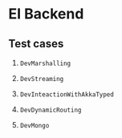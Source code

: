 # EI Backend

## Test cases

1. `DevMarshalling`

2. `DevStreaming`

3. `DevInteactionWithAkkaTyped`

4. `DevDynamicRouting`

5. `DevMongo`
